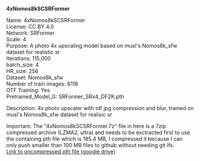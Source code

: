**4xNomos8kSCSRFormer**

Name: 4xNomos8kSCSRFormer  
License: CC BY 4.0  
Network: SRFormer  
Scale: 4  
Purpose: A photo 4x upscaling model based on musl's Nomos8k_sfw dataset for realistic sr  
Iterations: 115,000  
batch_size: 4  
HR_size: 256  
Dataset: Nomos8k_sfw  
Number of train images: 6118  
OTF Training: Yes  
Pretrained_Model_G: SRFormer_SRx4_DF2K.pth  

Description: 4x photo upscaler with otf jpg compression and blur, trained on musl's Nomos8k_sfw dataset for realisic sr

Important: The "4xNomos8kSCSRFormer.7z" file in here is a 7zip compressed archive (LZMA2, ultra) and needs to be exctracted first to use the containing pth file which is 185.4 MB, I compressed it because I can only push smaller than 100 MB files to github without needing git lfs.  
[Link to uncompressed pth file (google drive)](https://drive.google.com/file/d/1VpMity5vqrEN7YFaPwawhVTdWYdJK8DG)
